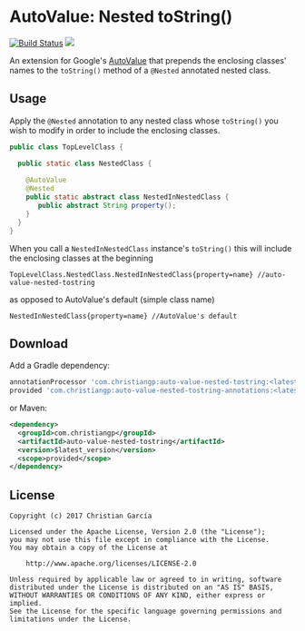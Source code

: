# AutoValue: Nested toString()
[![Build Status](https://travis-ci.org/ChristianGarcia/auto-value-nested-tostring.svg?branch=master)](https://travis-ci.org/ChristianGarcia/auto-value-nested-tostring)
[![](https://img.shields.io/maven-central/v/com.christiangp/auto-value-nested-tostring.svg)](http://search.maven.org/#search%7Cga%7C1%7Cg%3A%22com.christiangp%22%20a%3A%22auto-value-nested-tostring%22)

An extension for Google's [AutoValue](https://github.com/google/auto/tree/master/value) that prepends the enclosing classes' names to the `toString()` method of a `@Nested` annotated nested class.

## Usage
Apply the `@Nested` annotation to any nested class whose `toString()` you wish to modify in order to include the enclosing classes.

```java
public class TopLevelClass {

  public static class NestedClass {
  
    @AutoValue
    @Nested
    public static abstract class NestedInNestedClass {
       public abstract String property();
    }
  }
}
```

When you call a `NestedInNestedClass` instance's `toString()` this will include the enclosing classes at the beginning

```
TopLevelClass.NestedClass.NestedInNestedClass{property=name} //auto-value-nested-tostring
```

as opposed to AutoValue's default (simple class name)

```
NestedInNestedClass{property=name} //AutoValue's default
```

## Download

Add a Gradle dependency:
```groovy
annotationProcessor 'com.christiangp:auto-value-nested-tostring:<latest_version>'
provided 'com.christiangp:auto-value-nested-tostring-annotations:<latest_version>'
```

or Maven:
```xml
<dependency>
  <groupId>com.christiangp</groupId>
  <artifactId>auto-value-nested-tostring</artifactId>
  <version>$latest_version</version>
  <scope>provided</scope>
</dependency>
```

## License

```
Copyright (c) 2017 Christian García

Licensed under the Apache License, Version 2.0 (the "License");
you may not use this file except in compliance with the License.
You may obtain a copy of the License at

    http://www.apache.org/licenses/LICENSE-2.0

Unless required by applicable law or agreed to in writing, software
distributed under the License is distributed on an "AS IS" BASIS,
WITHOUT WARRANTIES OR CONDITIONS OF ANY KIND, either express or implied.
See the License for the specific language governing permissions and
limitations under the License.
```
